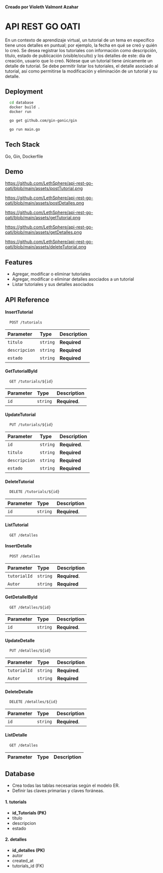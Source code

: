 #### Creado por Violeth Valmont Azahar

# API REST GO OATI

En un contexto de aprendizaje virtual, un tutorial de un tema en
específico tiene unos detalles en puntual; por ejemplo, la fecha en qué se creó y
quién lo creó. Se desea registrar los tutoriales con información como
descripción, título, estado de publicación (visible/oculto) y los detalles de este:
día de creación, usuario que lo creó. Nótese que un tutorial tiene únicamente un
detalle de tutorial. Se debe permitir listar los tutoriales, el detalle asociado al
tutorial, así como permitirse la modificación y eliminación de un tutorial y su
detalle.



## Deployment



```bash
  cd database
  docker build . 
  docker run 
```

```bash
  go get github.com/gin-gonic/gin
```

```bash
  go run main.go
```
## Tech Stack

 Go, Gin, Dockerfile



## Demo

https://github.com/LethSphere/api-rest-go-oati/blob/main/assets/postTutorial.png

https://github.com/LethSphere/api-rest-go-oati/blob/main/assets/postDetalles.png

https://github.com/LethSphere/api-rest-go-oati/blob/main/assets/getTutorial.png

https://github.com/LethSphere/api-rest-go-oati/blob/main/assets/getDetalles.png

https://github.com/LethSphere/api-rest-go-oati/blob/main/assets/deleteTutorial.png

## Features

- Agregar, modificar o eliminar tutoriales
- Agregar, modificar o eliminar detalles asociados a un tutorial
- Listar tutoriales y sus detalles asociados

## API Reference


#### InsertTutorial

```http
  POST /tutorials
```

| Parameter | Type     | Description                |
| :-------- | :------- | :------------------------- |
| `titulo` | `string` | **Required** |
| `descripcion` | `string` | **Required** |
| `estado` | `string` | **Required** |

#### GetTutorialById

```http
  GET /tutorials/${id}
```

| Parameter | Type     | Description                       |
| :-------- | :------- | :-------------------------------- |
| `id`      | `string` | **Required**.  |


#### UpdateTutorial

```http
  PUT /tutorials/${id}
```

| Parameter | Type     | Description                       |
| :-------- | :------- | :-------------------------------- |
| `id`      | `string` | **Required**.  |
| `titulo` | `string` | **Required** |
| `descripcion` | `string` | **Required** |
| `estado` | `string` | **Required** |

#### DeleteTutorial

```http
  DELETE /tutorials/${id}
```

| Parameter | Type     | Description                       |
| :-------- | :------- | :-------------------------------- |
| `id`      | `string` | **Required**.  |

#### ListTutorial

```http
  GET /detalles
```

#### InsertDetalle

```http
  POST /detalles
```

| Parameter | Type     | Description                |
| :-------- | :------- | :------------------------- |
| `tutorialId`      | `string` | **Required**.  |
| `Autor` | `string` | **Required** |

#### GetDetallelById

```http
  GET /detalles/${id}
```

| Parameter | Type     | Description                       |
| :-------- | :------- | :-------------------------------- |
| `id`      | `string` | **Required**.  |


#### UpdateDetalle

```http
  PUT /detalles/${id}
```

| Parameter | Type     | Description                       |
| :-------- | :------- | :-------------------------------- |
| `tutorialId`      | `string` | **Required**.  |
| `Autor` | `string` | **Required** |

#### DeleteDetalle

```http
  DELETE /detalles/${id}
```

| Parameter | Type     | Description                       |
| :-------- | :------- | :-------------------------------- |
| `id`      | `string` | **Required**.  |

#### ListDetalle

```http
  GET /detalles
```

| Parameter | Type     | Description                       |
| :-------- | :------- | :-------------------------------- |




## Database
- Crea todas las tablas necesarias según el modelo ER.
- Definir las claves primarias y claves foráneas.

#### 1. tutorials

- **id_Tutorials (PK)**
- titulo 
- descripcion 
- estado 


#### 2. detalles
- **id_detalles (PK)**
- autor 
- created_at 
- tutorials_id (FK)
